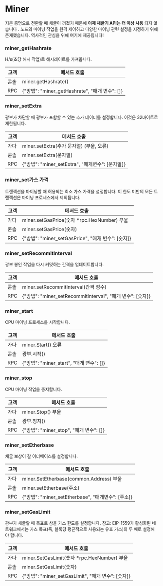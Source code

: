 # Miner

지분 증명으로 전환할 때 채굴이 꺼졌기 때문에 **이제 채굴기 API는 더 이상 사용** 되지 않습니다 . 노드의 마이닝 작업을 원격 제어하고 다양한 마이닝 관련 설정을 지정하기 위해 존재했습니다. 역사적인 관심을 위해 여기에 제공됩니다!

### miner\_getHashrate <a href="#miner-hashrate" id="miner-hashrate"></a>

H/s(초당 해시 작업)로 해시레이트를 가져옵니다.

| 고객  | 메서드 호출                                     |
| --- | ------------------------------------------ |
| 콘솔  | miner.getHashrate()                        |
| RPC | {"방법": "miner\_getHashrate", "매개 변수": \[]} |

### miner\_setExtra <a href="#miner-setextra" id="miner-setextra"></a>

광부가 차단할 때 광부가 포함할 수 있는 추가 데이터를 설정합니다. 이것은 32바이트로 제한됩니다.

| 고객  | 메서드 호출                                    |
| --- | ----------------------------------------- |
| 가다  | miner.setExtra(추가 문자열) (부울, 오류)           |
| 콘솔  | miner.setExtra(문자열)                       |
| RPC | {"방법": "miner\_setExtra", "매개변수": \[문자열]} |

### miner\_set가스 가격 <a href="#miner-setgasprice" id="miner-setgasprice"></a>

트랜잭션을 마이닝할 때 허용되는 최소 가스 가격을 설정합니다. 이 한도 미만의 모든 트랜잭션은 마이닝 프로세스에서 제외됩니다.

| 고객  | 메서드 호출                                       |
| --- | -------------------------------------------- |
| 가다  | miner.setGasPrice(숫자 \*rpc.HexNumber) 부울     |
| 콘솔  | miner.setGasPrice(숫자)                        |
| RPC | {"방법": "miner\_setGasPrice", "매개 변수": \[숫자]} |

### miner\_setRecommitInterval <a href="#miner-setrecommitinterval" id="miner-setrecommitinterval"></a>

광부 봉인 작업을 다시 커밋하는 간격을 업데이트합니다.

| 고객  | 메서드 호출                                               |
| --- | ---------------------------------------------------- |
| 콘솔  | miner.setRecommitInterval(간격 정수)                     |
| RPC | {"방법": "miner\_setRecommitInterval", "매개 변수": \[숫자]} |

### miner\_start <a href="#miner-start" id="miner-start"></a>

CPU 마이닝 프로세스를 시작합니다.

| 고객  | 메서드 호출                               |
| --- | ------------------------------------ |
| 가다  | miner.Start() 오류                     |
| 콘솔  | 광부.시작()                              |
| RPC | {"방법": "miner\_start", "매개 변수": \[]} |

### miner\_stop <a href="#miner-stop" id="miner-stop"></a>

CPU 마이닝 작업을 중지합니다.

| 고객  | 메서드 호출                              |
| --- | ----------------------------------- |
| 가다  | miner.Stop() 부울                     |
| 콘솔  | 광부.정지()                             |
| RPC | {"방법": "miner\_stop", "매개 변수": \[]} |

### miner\_setEtherbase <a href="#miner-setetherbase" id="miner-setetherbase"></a>

채굴 보상이 갈 이더베이스를 설정합니다.

| 고객  | 메서드 호출                                       |
| --- | -------------------------------------------- |
| 가다  | miner.SetEtherbase(common.Address) 부울        |
| 콘솔  | miner.setEtherbase(주소)                       |
| RPC | {"방법": "miner\_setEtherbase", "매개변수": \[주소]} |

### miner\_setGasLimit <a href="#miner-setgaslimit" id="miner-setgaslimit"></a>

광부가 채굴할 때 목표로 삼을 가스 한도를 설정합니다. 참고: EIP-1559가 활성화된 네트워크에서는 가스 목표(즉, 블록당 평균적으로 사용되는 유효 가스)의 두 배로 설정해야 합니다.

| 고객  | 메서드 호출                                       |
| --- | -------------------------------------------- |
| 가다  | miner.SetGasLimit(숫자 \*rpc.HexNumber) 부울     |
| 콘솔  | miner.SetGasLimit(숫자)                        |
| RPC | {"방법": "miner\_setGasLimit", "매개 변수": \[숫자]} |
